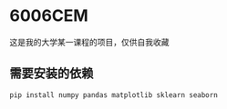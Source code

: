 # 6006CEM

这是我的大学某一课程的项目，仅供自我收藏

## 需要安装的依赖

```
pip install numpy pandas matplotlib sklearn seaborn
```
